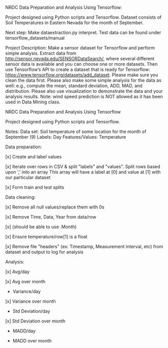 NRDC Data Preparation and Analysis Using Tensorflow:

Project designed using Python scripts and Tensorflow. Dataset consists of Soil Temperatures in Eastern Nevada for the month of September.

Next step: Make dataextraction.py interpret. Test data can be found under tensorflow_datasets/manual

Project Description: Make a sensor dataset for Tensorflow and perform simple analysis. Extract data from http://sensor.nevada.edu/SENSORDataSearch/, where several different sensor data is available and you can choose one or more datasets. Then use Tensorflow’s API to create a dataset that is ready for Tensorflow: https://www.tensorflow.org/datasets/add_dataset. Please make sure you clean the data first. Please also make some simple analysis for the data as well: e.g., compute the mean, standard deviation, ADD, MAD, and distribution. Please also use visualization to demonstrate the data and your analysis results. Note: wind speed prediction is NOT allowed as it has been used in Data Mining class.

NRDC Data Preparation and Analysis Using Tensorflow

Project designed using Python scripts and Tensorflow.

Notes: Data set: Soil temperature of some location for the month of September (9) Labels: Day Features/Values: Temperature

Data preparation:

[x] Create and label values

[x] Iterate over rows in CSV & split "labels" and "values".
Split rows based upon ',' into an array This array will have a label at [0] and value at [1] with our particular dataset

[x] Form train and test splits


Data cleaning:

[x] Remove all null values/replace them with 0s

[x] Remove Time, Data, Year from data/row

[x] (should be able to use .Month)

[x] Ensure temperature/row[1] is a float

[x] Remove file "headers" (ex: Timestamp, Measurement interval, etc) from dataset and output to log for analysis

Analysis:

[x] Avg/day

[x] Avg over month

- Variance/day

[x] Variance over month

- Std Deviation/day

[x] Std Deviation over month

- MADD/day

- MADD over month
